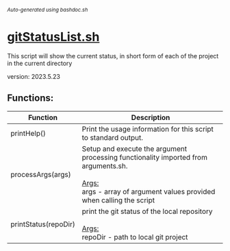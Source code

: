 <small><i>Auto-generated using bashdoc.sh</i></small>
# [gitStatusList.sh](../gitStatusList.sh)

 This script will show the current status, in short form of each of the 
 project in the current directory
 
 version: 2023.5.23


## Functions:
| Function | Description |
|----------|-------------|
| printHelp() | Print the usage information for this script to standard output.   |
| processArgs(args) | Setup and execute the argument processing functionality imported from arguments.sh.    <br><br><u>Args:</u><br>args - array of argument values provided when calling the script  <br> |
| printStatus(repoDir) | print the git status of the local repository    <br><br><u>Args:</u><br>repoDir - path to local git project  <br> |
